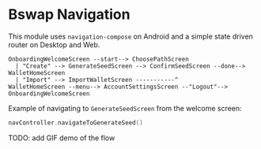 # Bswap Navigation

This module uses `navigation-compose` on Android and a simple state driven router on Desktop and Web.

```
OnboardingWelcomeScreen --start--> ChoosePathScreen
  | "Create" --> GenerateSeedScreen --> ConfirmSeedScreen --done--> WalletHomeScreen
  | "Import" --> ImportWalletScreen -----------^
WalletHomeScreen --menu--> AccountSettingsScreen --"Logout"--> OnboardingWelcomeScreen
```

Example of navigating to `GenerateSeedScreen` from the welcome screen:

```kotlin
navController.navigateToGenerateSeed()
```
TODO: add GIF demo of the flow
